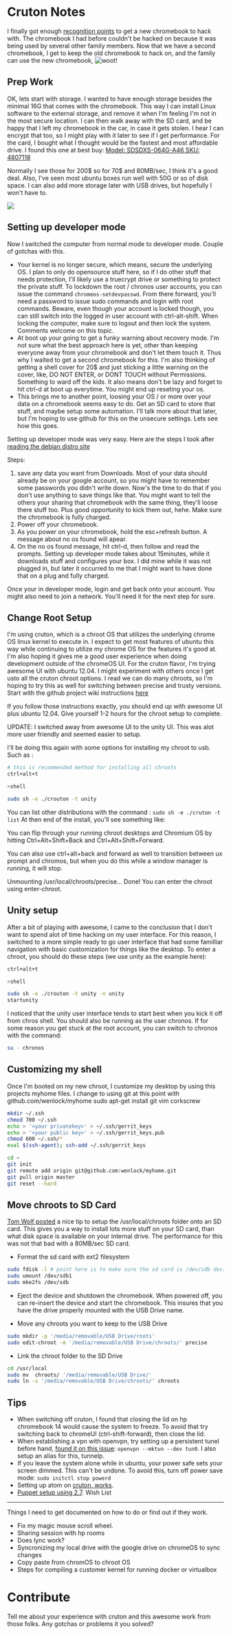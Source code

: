 Cruton Notes
============

I finally got enough [recognition points](http://www.businessinsider.com/whitman-wins-the-love-of-hp-employees-2013-4) to get a new chromebook to hack with.  The chromebook I had before couldn't be hacked on because it was being used by several other family members.  Now that we have a second chromebook, I get to keep the old chromebook to hack on, and the family can use the new chromebook, 
![woot](https://lh6.ggpht.com/-Iv1RvuzpCIDFs9Mx_-LrFaLSjBiBWT6rkMl3QSZYWsFb62RRUzefIwD4xKXGOYPiU-w=w300-rw)!


Prep Work
---------
OK, lets start with storage.   I wanted to have enough storage besides the minimal 16G that comes with the chromebook.  This way I can install Linux software to the external storage, and remove it when I'm feeling I'm not in the most secure location.   I can then walk away with the SD card, and be happy that I left my chromebook in the car, in case it gets stolen.   I hear I can encrypt that too, so I might play with it later to see if I get performance.   For the card, I bought what I thought would be the fastest and most affordable drive.  I found this one at best buy:  [Model: SDSDXS-064G-A46 SKU: 4807118](http://www.bestbuy.com/site/sandisk-extreme-plus-64gb-sdxc-memory-card/4807118.p?id=1218531607004&skuId=4807118&st=Sandisk%2064gb&cp=1&lp=2)

Normally I see those for 200$ so for 70$ and 80MB/sec, I think it's a good deal.  Also, I've seen most ubuntu boxes run well with 50G or so of disk space.   I can also add more storage later with USB drives, but hopefully I won't have to.

![](http://pisces.bbystatic.com/image2/BestBuy_US/images/products/4807/4807118_sa.jpg;canvasHeight=139;canvasWidth=105)

Setting up developer mode
-------------------------
Now I switched the computer from normal mode to developer mode.  Couple of gotchas with this.   
* Your kernel is no longer secure, which means, secure the underlying OS.   I plan to only do opensource stuff here, so if I do other stuff that needs protection, I'll likely use a truecrypt drive or something to protect the private stuff.  To lockdown the root / chronos user accounts, you can issue the command ```chromeos-setdevpasswd```.  From there forward, you'll need a password to issue sudo commands and login with root commands.  Beware, even though your account is locked though, you can still switch into the logged in user account with ctrl-alt-shift.  When locking the computer, make sure to logout and then lock the system.  Comments welcome on this topic.
* At boot up your going to get a funky warning about recovery mode.  I'm not sure what the best approach here is yet, other than keeping everyone away from your chromebook and don't let them touch it.  Thus why I waited to get a second chromebook for this.   I'm also thinking of getting a shell cover for 20$ and just sticking a little warning on the cover, like, DO NOT ENTER, or DONT TOUCH without Permissions.   Something to ward off the kids.   It also means don't be lazy and forget to hit ctrl-d at boot up everytime.   You might end up reseting your os.   
* This brings me to another point, loosing your OS / or more over your data on a chromebook seems easy to do.  Get an SD card to store that stuff, and maybe setup some automation.  I'll talk more about that later, but I'm hoping to use github for this on the unsecure settings.   Lets see how this goes.

Setting up developer mode was very easy.  Here are the steps I took after [reading the debian distro site](https://wiki.debian.org/InstallingDebianOn/HP/Chromebook%2014#Important_Note)

Steps:

1. save any data you want from Downloads.  Most of your data should already be on your google account, so you might have to remember some passwords you didn't write down.  Now's the time to do that if you don't use anything to save things like that.  You might want to tell the others your sharing that chromebook with the same thing, they'll loose there stuff too.  Plus good opportunity to kick them out, hehe.  Make sure the chromebook is fully charged.
2. Power off your chromebook.   
3. As you power on your chromebook, hold the esc+refresh button.  A message about no os found will apear.
4. On the no os found message, hit ctrl-d, then follow and read the prompts.
Setting up developer mode takes about 15minutes, while it downloads stuff and configures your box.  I did mine while it was not plugged in, but later it occurred to me that I might want to have done that on a plug and fully charged.

Once your in developer mode, login and get back onto your account.  You might also need to join a network.  You'll need it for the next step for sure.

Change Root Setup
-----------------
I'm using cruton, which is a chroot OS that utilizes the underlying chrome OS linux kernel to execute in.   I expect to get most features of ubuntu this way while continuing to utilize my chrome OS for the features it's good at.   I'm also hoping it gives me a good user experience when doing development outside of the chromeOS UI.   For the cruton flavor, I'm trying awesome UI with ubuntu 12.04.  I might experiment with others once I get usto all the cruton chroot options.   I read we can do many chroots, so I'm hoping to try this as well for switching between precise and trusty versions.  Start with the github project wiki instructions [here](https://github.com/dnschneid/crouton/wiki/awesome)

If you follow those instructions exactly, you should end up with awesome UI plus ubuntu 12.04.  Give yourself 1-2 hours for the chroot setup to complete.  

UPDATE: I switched away from awesome UI to the unity UI.  This was alot more user friendly and seemed easier to setup.

I'll be doing this again with some options for installing my chroot to usb.  Such as :
```sh
# this is recommended method for installing all chroots
ctrl+alt+t

>shell

sudo sh -e ./crouton -t unity
```

You can list other distributions with the command : ```sudo sh -e ./cruton -t list```
At then end of the install, you'll see something like:

You can flip through your running chroot desktops and Chromium OS by hitting
Ctrl+Alt+Shift+Back and Ctrl+Alt+Shift+Forward.

You can also use ctrl+alt+back and forward as well to transition between ux prompt and chromos, but when you do this while a window manager is running, it will stop.

Unmounting /usr/local/chroots/precise...
Done! You can enter the chroot using enter-chroot.

Unity setup
-----------
After a bit of playing with awesome, I came to the conclusion that I don't want to spend alot of time hacking on my user interface.  For this reason, I switched to a more simple ready to go user interface that had some familliar navigation with basic customization for things like the desktop.  To enter a chroot, you should do these steps (we use unity as the example here):

```sh
ctrl+alt+t

>shell

sudo sh -e ./crouton -t unity -n unity
startunity
```
I noticed that the unity user interface tends to start best when you kick it off from chros shell.  You should also be running as the user chronos.  If for some reason you get stuck at the root account, you can switch to chronos with the command:
```sh
su - chronos
```

Customizing my shell
-----------------------
Once I'm booted on my new chroot, I customize my desktop by using this projects myhome files.
I change to using git at this point with github.com/wenlock/myhome
sudo apt-get install git vim corkscrew

```sh
mkdir ~/.ssh
chmod 700 ~/.ssh
echo > '<your privatekey>' > ~/.ssh/gerrit_keys
echo > '<your public key>' > ~/.ssh/gerrit_keys.pub
chmod 600 ~/.ssh/*
eval $(ssh-agent); ssh-add ~/.ssh/gerrit_keys

cd ~
git init
git remote add origin git@github.com:wenlock/myhome.git
git pull origin master
git reset --hard
```


Move chroots to SD Card
-----------------------
[Tom Wolf posted](http://tomwwolf.com/chromebook-14-compedium/chromebook-crouton-cookbook/) a nice tip to setup the /usr/local/chroots folder onto an SD card.
This gives you a way to install lots more stuff on your SD card, than what disk space is available on your internal drive.  The performance for this was not that bad with a 80MB/sec SD card.

* Format the sd card with ext2 filesystem

```sh
sudo fdisk -l # point here is to make sure the sd card is /dev/sdb device
sudo umount /dev/sdb1
sudo mke2fs /dev/sdb
```

* Eject the device and shutdown the chromebook.  When powered off, you can re-insert the device and start the chromebook.  This insures that you have the drive properly mounted with the USB Drive name.

* Move any chroots you want to keep to the USB Drive

```sh
sudo mkdir -p '/media/removable/USB Drive/roots'
sudo edit-chroot -m '/media/removable/USB Drive/chroots/' precise
```

* Link the chroot folder to the SD Drive

```sh
cd /usr/local
sudo mv  chroots/ '/media/removable/USB Drive/'
sudo ln -s '/media/removable/USB Drive/chroots/' chroots
```

Tips
---------
* When switching off cruton, I found that closing the lid on hp chromebook 14 would cause the system to freeze.  To avoid that try switching back to chromeUI (ctrl-shift-forward), then close the lid.
* When establishing a vpn with openvpn, try setting up a persistent tunel before hand, [found it on this issue](https://github.com/dnschneid/crouton/issues/375): ```openvpn --mktun --dev tun0```.  I also setup an alias for this, tunnelp.
* If you leave the system alone while in ubuntu, your power safe sets your screen dimmed.  This can't be undone.  To avoid this, turn off power save mode: ```sudo initctl stop powerd```
* Setting up atom on [cruton, works](atom.md).
* [Puppet setup using 2.7](puppet.md).
Wish List
---------
Things I need to get documented on how to do or find out if they work.

* Fix my magic mouse scroll wheel.
* Sharing session with hp rooms
* Does lync work?
* Syncronizing my local drive with the google drive on chromeOS to sync changes
* Copy paste from chromOS to chroot OS
* Steps for compiling a customer kernel for running docker or virtualbox

Contribute
==========
Tell me about your experience with cruton and this awesome work from those folks.   Any gotchas or problems it you solved?
